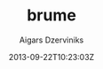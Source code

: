---
title: "brume"
github: https://github.com/aigarsdz/brume
demo: http://aigarsdz.github.io/brume/
author: Aigars Dzerviniks

ssg:
  - Jekyll
cms:
  - No Cms
date: 2013-09-22T10:23:03Z
github_branch: master
description: "A simple Jekyll blog theme"
---